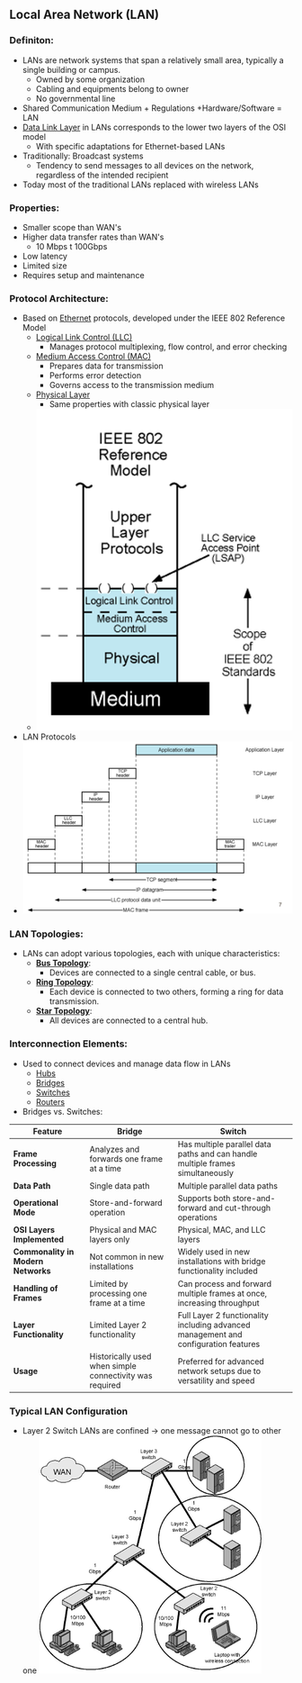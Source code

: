 ## Local Area Network (LAN)
### Definiton:
- LANs are network systems that span a relatively small area, typically a single building or campus.
	- Owned by some organization
	- Cabling and equipments belong to owner
	- No governmental line
- Shared Communication Medium + Regulations +Hardware/Software = LAN
- [Data Link Layer](Data%20Link%20Layer.md) in LANs corresponds to the lower two layers of the OSI model
	- With specific adaptations for Ethernet-based LANs
- Traditionally: Broadcast systems
    - Tendency to send messages to all devices on the network, regardless of the intended recipient
- Today most of the traditional LANs replaced with wireless LANs
### Properties:
- Smaller scope than WAN's
- Higher data transfer rates than WAN's
	- 10 Mbps t 100Gbps
- Low latency
- Limited size
- Requires setup and maintenance
### Protocol Architecture:
-  Based on [Ethernet](Ethernet.md) protocols, developed under the IEEE 802 Reference Model
	- [Logical Link Control (LLC)](Logical%20Link%20Control%20(LLC).md)
		- Manages protocol multiplexing, flow control, and error checking
	- [Medium Access Control (MAC)](Medium%20Access%20Control%20(MAC).md)
		- Prepares data for transmission
		- Performs error detection
		- Governs access to the transmission medium
	- [Physical Layer](Physical%20Layer.md)
		- Same properties with classic physical layer
	- ![IEEE802ReferenceModel|250](Attachments/IEEE802ReferenceModel.png)
- LAN Protocols
- ![LANProtocol|450](Attachments/LANProtocol.png)
### LAN Topologies:
- LANs can adopt various topologies, each with unique characteristics:
	- **[Bus Topology](Bus%20Topology.md)**: 
		- Devices are connected to a single central cable, or bus. 
	- **[Ring Topology](Ring%20Topology.md)**: 
		- Each device is connected to two others, forming a ring for data transmission.
	- **[Star Topology](Star%20Topology.md)**: 
		- All devices are connected to a central hub.
### Interconnection Elements:
- Used to connect devices and manage data flow in LANs
	- [Hubs](Hubs.md)
	- [Bridges](Bridges.md)
	- [Switches](Switches.md)
	- [Routers](Routers.md)
- Bridges vs. Switches:

| Feature | Bridge | Switch |
|---------|--------|----------------|
| **Frame Processing** | Analyzes and forwards one frame at a time | Has multiple parallel data paths and can handle multiple frames simultaneously |
| **Data Path** | Single data path | Multiple parallel data paths |
| **Operational Mode** | Store-and-forward operation | Supports both store-and-forward and cut-through operations |
| **OSI Layers Implemented** | Physical and MAC layers only | Physical, MAC, and LLC layers |
| **Commonality in Modern Networks** | Not common in new installations | Widely used in new installations with bridge functionality included |
| **Handling of Frames** | Limited by processing one frame at a time | Can process and forward multiple frames at once, increasing throughput |
| **Layer Functionality** | Limited Layer 2 functionality | Full Layer 2 functionality including advanced management and configuration features |
| **Usage** | Historically used when simple connectivity was required | Preferred for advanced network setups due to versatility and speed |
### Typical LAN Configuration
- Layer 2 Switch LANs are confined -> one message cannot go to other one
![](Attachments/typcalLAN.png)
